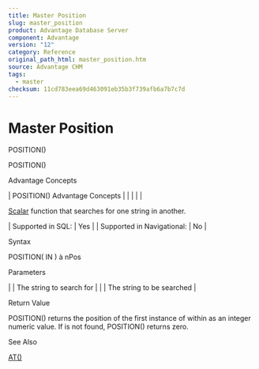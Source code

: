 ```yaml
---
title: Master Position
slug: master_position
product: Advantage Database Server
component: Advantage
version: "12"
category: Reference
original_path_html: master_position.htm
source: Advantage CHM
tags:
  - master
checksum: 11cd783eea69d463091eb35b3f739afb6a7b7c7d
---
```


# Master Position

POSITION()

POSITION()

Advantage Concepts

| POSITION()  Advantage Concepts |  |  |  |  |

[Scalar](master_supported_scalar_functions.md) function that searches for one string in another.

| Supported in SQL: | Yes |
| Supported in Navigational: | No |

Syntax

POSITION( <cSearch> IN <cTarget> ) à nPos

Parameters

| <cSearch> | The string to search for |
| <cTarget> | The string to be searched |

Return Value

POSITION() returns the position of the first instance of <cSearch> within <cTarget> as an integer numeric value. If <cSearch> is not found, POSITION() returns zero.

See Also

[AT()](master_at.md)
